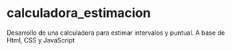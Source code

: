 # calculadora_estimacion
Desarrollo de una calculadora para estimar intervalos y puntual. A base de Html, CSS y JavaScript
